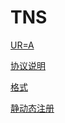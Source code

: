 # TNS

[UR=A](UR=A/UR=A.md "UR=A")

[协议说明](协议说明/协议说明.md "协议说明")

[格式](格式/格式.md "格式")

[静动态注册](静动态注册/静动态注册.md "静动态注册")
